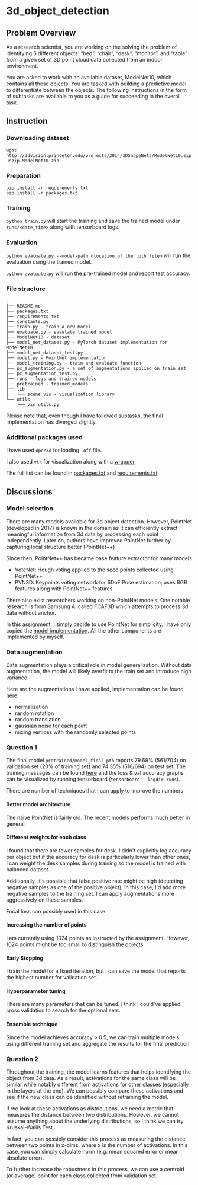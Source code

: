 # 3d_object_detection

## Problem Overview
As a research scientist, you are working on the solving the problem of identifying 5 different
objects: “bed”, “chair”, “desk”, “monitor”, and “table” from a given set of 3D point cloud data
collected from an indoor environment.

You are asked to work with an available dataset, ModelNet10, which contains all these objects.
You are tasked with building a predictive model to differentiate between the objects. The
following instructions in the form of subtasks are available to you as a guide for succeeding in
the overall task.

## Instruction

### Downloading dataset
```
wget http://3dvision.princeton.edu/projects/2014/3DShapeNets/ModelNet10.zip
unzip ModelNet10.zip
```

### Preparation
```commandline
pip install -r requirements.txt
pip install -r packages.txt
```

### Training
`python train.py` will start the training and save the trained model under `runs/<date_time>` along with tensorboard logs. 

### Evaluation
`python evaluate.py --model-path <location of the .pth file>` will run the evaluation using the trained model.

`python evaluate.py` will run the pre-trained model and report test accuracy.

### File structure
```commandline
.
├── README.md
├── packages.txt
├── requirements.txt
├── constants.py
├── train.py - train a new model
├── evaluate.py - evaulate trained model
├── ModelNet10 - dataset
├── model_net_dataset.py - PyTorch dataset implementation for ModelNet10
├── model_net_dataset_test.py
├── model.py - PointNet implementation
├── model_training.py - train and evaluate function
├── pc_augmentation.py - a set of augmentations applied on train set
├── pc_augmentation_test.py
├── runs - logs and trained models
├── pretrained - trained_models
├── lib
│   └── scene_vis - visualization library
└── utils
    └── vis_utils.py
```

Please note that, even though I have followed subtasks, the final implementation has diverged slightly.

### Additional packages used

I have used `open3d` for loading `.off` file.

I also used `vtk` for visualization along with a [wrapper](https://github.com/kujason/scene_vis)

The full list can be found in [packages.txt](packages.txt) and [requirements.txt](requirements.txt)

## Discussions

### Model selection

There are many models available for 3d object detection.
However, PointNet (developed in 2017) is known in the domain as it can efficiently extract meaningful information from 3d data by processing each point independently.
Later on, authors have improved PointNet further by capturing local structure better (PointNet++)

Since then, PointNet++ has became base feature extractor for many models
* VoteNet: Hough voting applied to the seed points collected using PointNet++ 
* PVN3D: Keypoints voting network for 6DoF Pose estimation; uses RGB features along with PointNet++ features

There also exist researchers working on non-PointNet models.
One notable research is from Samsung AI called FCAF3D which attempts to process 3d data without anchor. 

In this assignment, I simply decide to use PointNet for simplicity.
I have only copied the [model implementation](https://github.com/fxia22/pointnet.pytorch/blob/master/pointnet/model.py).
All the other components are implemented by myself.


### Data augmentation

Data augmentation plays a critical role in model generalization.
Without data augmentation, the model will likely overfit to the train set and introduce high variance.

Here are the augmentations I have applied, implementation can be found [here](pc_augmentation.py):
* normalization
* random rotation
* random translation
* gaussian noise for each point
* mixing vertices with the randomly selected points


### Question 1

The final model `pretrained/model_final.pth` reports 79.69% (561/704) on validation set (20% of training set)
and 74.35% (516/694) on test set. The training messages can be found [here](training_log.md) and the loss & val accuracy graphs can be visualized by running tensorboard (`tensorboard --logdir runs`).

There are number of techniques that I can apply to improve the numbers

#### Better model architecture
The naive PointNet is fairly old. The recent models performs much better in general

#### Different weights for each class
I found that there are fewer samples for desk. 
I didn't explicitly log accuracy per object but if the accuracy for desk is particularly lower than other ones, I can weight the desk samples during training so the model is trained with balanced dataset.

Additionally, it's possible that false positive rate might be high (detecting negative samples as one of the positive object).
In this case, I'd add more negative samples to the training set. I can apply augmentations more aggressively on these samples.

Focal loss can possibly used in this case.

#### Increasing the number of points
I am currently using 1024 points as instructed by the assignment.
However, 1024 points might be too small to distinguish the objects.

#### Early Stopping
I train the model for a fixed iteration, but I can save the model that reports the highest number for validation set.

#### Hyperparameter tuning
There are many parameters that can be tuned. I think I could've applied cross validation to search for the optional sets.

#### Ensemble technique
Since the model achieves accuracy > 0.5, we can train multiple models using different training set and aggregate the results for the final prediction.

### Question 2

Throughout the training, the model learns features that helps identifying the object from 3d data.
As a result, activations for the same class will be similar while notably different from activations for other classes (especially in the layers at the end).
We can possibly compare these activations and see if the new class can be identified without retraining the model.

If we look at these activations as distributions, we need a metric that measures the distance between two distributions.
However, we cannot assume anything about the underlying distributions, so I think we can try Kruskal-Wallis Test.

In fact, you can possibly consider this process as measuring the distance between two points in x-dims, where x is the number of activations.
In this case, you can simply calculate norm (e.g. mean squared error or mean absolute error).

To further increase the robustness in this process, we can use a centroid (or average) point for each class collected from validation set.
